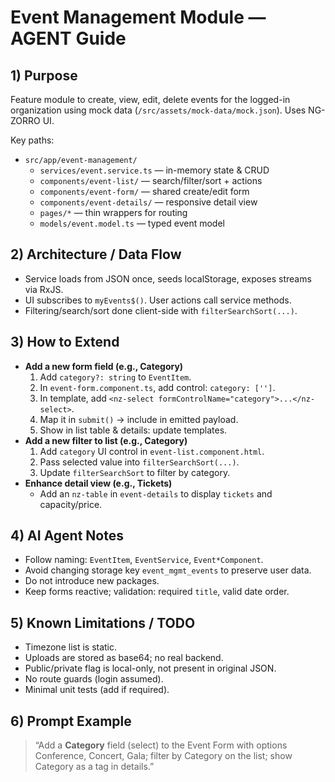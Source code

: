# Event Management Module — AGENT Guide

## 1) Purpose
Feature module to create, view, edit, delete events for the logged-in organization using mock data (`/src/assets/mock-data/mock.json`). Uses NG-ZORRO UI.

Key paths:
- `src/app/event-management/`
  - `services/event.service.ts` — in-memory state & CRUD
  - `components/event-list/` — search/filter/sort + actions
  - `components/event-form/` — shared create/edit form
  - `components/event-details/` — responsive detail view
  - `pages/*` — thin wrappers for routing
  - `models/event.model.ts` — typed event model

## 2) Architecture / Data Flow
- Service loads from JSON once, seeds localStorage, exposes streams via RxJS.
- UI subscribes to `myEvents$()`. User actions call service methods.
- Filtering/search/sort done client-side with `filterSearchSort(...)`.

## 3) How to Extend
- **Add a new form field (e.g., Category)**
  1. Add `category?: string` to `EventItem`.
  2. In `event-form.component.ts`, add control: `category: ['']`.
  3. In template, add `<nz-select formControlName="category">...</nz-select>`.
  4. Map it in `submit()` → include in emitted payload.
  5. Show in list table & details: update templates.
- **Add a new filter to list (e.g., Category)**
  1. Add `category` UI control in `event-list.component.html`.
  2. Pass selected value into `filterSearchSort(...)`.
  3. Update `filterSearchSort` to filter by category.
- **Enhance detail view (e.g., Tickets)**
  - Add an `nz-table` in `event-details` to display `tickets` and capacity/price.

## 4) AI Agent Notes
- Follow naming: `EventItem`, `EventService`, `Event*Component`.
- Avoid changing storage key `event_mgmt_events` to preserve user data.
- Do not introduce new packages.
- Keep forms reactive; validation: required `title`, valid date order.

## 5) Known Limitations / TODO
- Timezone list is static.
- Uploads are stored as base64; no real backend.
- Public/private flag is local-only, not present in original JSON.
- No route guards (login assumed).
- Minimal unit tests (add if required).

## 6) Prompt Example
> “Add a **Category** field (select) to the Event Form with options Conference, Concert, Gala; filter by Category on the list; show Category as a tag in details.”
